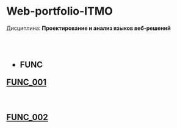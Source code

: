 # Web-portfolio-ITMO
Дисциплина: <b>Проектирование и анализ языков веб-решений</b><h2>
<br>
- FUNC
<p><a href="https://kodaktor.ru/?!=task_func_c0eae">FUNC_001</a></p>
<br>
<p><a href="https://kodaktor.ru/?!=func_d6511">FUNC_002</a></p>
 

